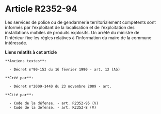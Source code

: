 # Article R2352-94

Les services de police ou de gendarmerie territorialement compétents sont informés par l'exploitant de la localisation et de
l'exploitation des installations mobiles de produits explosifs. Un arrêté du ministre de l'intérieur fixe les règles
relatives à l'information du maire de la commune intéressée.

**Liens relatifs à cet article**

	**Anciens textes**:

	  - Décret n°90-153 du 16 février 1990 - art. 12 (Ab)

	**Créé par**:

	  - Décret n°2009-1440 du 23 novembre 2009 - art.

	**Cité par**:

	  - Code de la défense. - art. R2352-95 (V)
	  - Code de la défense. - art. R2353-8 (V)
